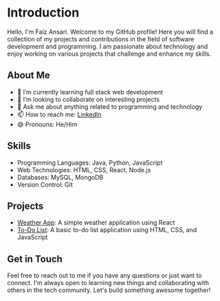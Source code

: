 # Introduction

Hello, I'm Faiz Ansari. Welcome to my GitHub profile! Here you will find a collection of my projects and contributions in the field of software development and programming. I am passionate about technology and enjoy working on various projects that challenge and enhance my skills.

## About Me

- 🌱 I’m currently learning full stack web development
- 👯 I’m looking to collaborate on interesting projects
- 💬 Ask me about anything related to programming and technology
- 📫 How to reach me: [LinkedIn](https://www.linkedin.com/in/faiz-ansari-843410143/)
- 😄 Pronouns: He/Him

## Skills

- Programming Languages: Java, Python, JavaScript
- Web Technologies: HTML, CSS, React, Node.js
- Databases: MySQL, MongoDB
- Version Control: Git

## Projects
- [Weather App](https://github.com/FaizAnsari04/weather-app): A simple weather application using React
- [To-Do List](https://github.com/FaizAnsari04/todo-list): A basic to-do list application using HTML, CSS, and JavaScript

## Get in Touch

Feel free to reach out to me if you have any questions or just want to connect. I'm always open to learning new things and collaborating with others in the tech community. Let's build something awesome together!

